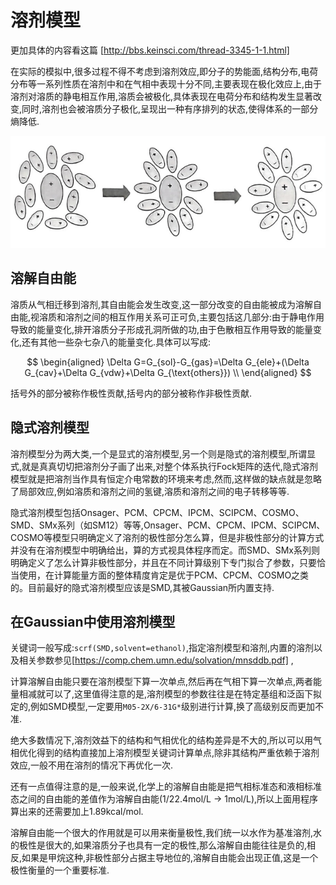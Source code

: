 # 溶剂模型

更加具体的内容看这篇 [http://bbs.keinsci.com/thread-3345-1-1.html]

在实际的模拟中,很多过程不得不考虑到溶剂效应,即分子的势能面,结构分布,电荷分布等一系列性质在溶剂中和在气相中表现十分不同,主要表现在极化效应上,由于溶剂对溶质的静电相互作用,溶质会被极化,具体表现在电荷分布和结构发生显著改变,同时,溶剂也会被溶质分子极化,呈现出一种有序排列的状态,使得体系的一部分熵降低.

![alt text](image-6.png)

## 溶解自由能

溶质从气相迁移到溶剂,其自由能会发生改变,这一部分改变的自由能被成为溶解自由能,视溶质和溶剂之间的相互作用关系可正可负,主要包括这几部分:由于静电作用导致的能量变化,排开溶质分子形成孔洞所做的功,由于色散相互作用导致的能量变化,还有其他一些杂七杂八的能量变化.具体可以写成:

$$
\begin{aligned}
\Delta G=G_{sol}-G_{gas}=\Delta G_{ele}+(\Delta G_{cav}+\Delta G_{vdw}+\Delta G_{\text{others}}) \\
\end{aligned}
$$

括号外的部分被称作极性贡献,括号内的部分被称作非极性贡献.

## 隐式溶剂模型

溶剂模型分为两大类,一个是显式的溶剂模型,另一个则是隐式的溶剂模型,所谓显式,就是真真切切把溶剂分子画了出来,对整个体系执行Fock矩阵的迭代,隐式溶剂模型就是把溶剂当作具有恒定介电常数的环境来考虑,然而,这样做的缺点就是忽略了局部效应,例如溶质和溶剂之间的氢键,溶质和溶剂之间的电子转移等等.

隐式溶剂模型包括Onsager、PCM、CPCM、IPCM、SCIPCM、COSMO、SMD、SMx系列（如SM12）等等,Onsager、PCM、CPCM、IPCM、SCIPCM、COSMO等模型只明确定义了溶剂的极性部分怎么算，但是非极性部分的计算方式并没有在溶剂模型中明确给出，算的方式视具体程序而定。而SMD、SMx系列则明确定义了怎么计算非极性部分，并且在不同计算级别下专门拟合了参数，只要恰当使用，在计算能量方面的整体精度肯定是优于PCM、CPCM、COSMO之类的。目前最好的隐式溶剂模型应该是SMD,其被Gaussian所内置支持.

## 在Gaussian中使用溶剂模型

关键词一般写成:`scrf(SMD,solvent=ethanol)`,指定溶剂模型和溶剂,内置的溶剂以及相关参数参见[https://comp.chem.umn.edu/solvation/mnsddb.pdf] ,

计算溶解自由能只要在溶剂模型下算一次单点,然后再在气相下算一次单点,两者能量相减就可以了,这里值得注意的是,溶剂模型的参数往往是在特定基组和泛函下拟定的,例如SMD模型,一定要用`M05-2X/6-31G*`级别进行计算,换了高级别反而更加不准.

绝大多数情况下,溶剂效益下的结构和气相优化的结构差异是不大的,所以可以用气相优化得到的结构直接加上溶剂模型关键词计算单点,除非其结构严重依赖于溶剂效应,一般不用在溶剂的情况下再优化一次.

还有一点值得注意的是,一般来说,化学上的溶解自由能是把气相标准态和液相标准态之间的自由能的差值作为溶解自由能(1/22.4mol/L -> 1mol/L),所以上面用程序算出来的还需要加上1.89kcal/mol.

溶解自由能一个很大的作用就是可以用来衡量极性,我们统一以水作为基准溶剂,水的极性是很大的,如果溶质分子也具有一定的极性,那么溶解自由能往往是负的,相反,如果是甲烷这种,非极性部分占据主导地位的,溶解自由能会出现正值,这是一个极性衡量的一个重要标准.

